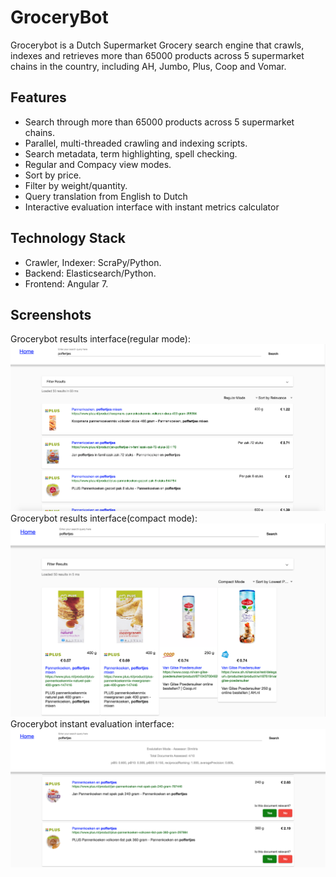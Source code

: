 # GroceryBot

Grocerybot is a Dutch Supermarket Grocery search engine that crawls, indexes and retrieves more than 65000 products across 5 supermarket chains in the country, including AH, Jumbo, Plus, Coop and Vomar.

## Features
- Search through more than 65000 products across 5 supermarket chains.
- Parallel, multi-threaded crawling and indexing scripts.
- Search metadata, term highlighting, spell checking.
- Regular and Compacy view modes.
- Sort by price.
- Filter by weight/quantity.
- Query translation from English to Dutch
- Interactive evaluation interface with instant metrics calculator 

## Technology Stack
- Crawler, Indexer: ScraPy/Python.
- Backend: Elasticsearch/Python.
- Frontend: Angular 7.

## Screenshots

Grocerybot results interface(regular mode):
![interface](screenshots/grocerybot_interface.png)
Grocerybot results interface(compact mode):
![compact interface](screenshots/grocerybot_interface_compact.png)
Grocerybot instant evaluation interface:
![evaluation interface](screenshots/grocerybot_evaluation.png)
